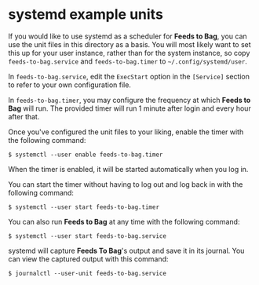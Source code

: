 # systemd example units

If you would like to use systemd as a scheduler for <b>Feeds to Bag</b>,
you can use the unit files in this directory as a basis.
You will most likely want to set this up for your user instance,
rather than for the system instance,
so copy `feeds-to-bag.service` and `feeds-to-bag.timer`
to `~/.config/systemd/user`.

In `feeds-to-bag.service`,
edit the `ExecStart` option in the `[Service]` section
to refer to your own configuration file.

In `feeds-to-bag.timer`,
you may configure the frequency
at which <b>Feeds to Bag</b> will run.
The provided timer will run 1 minute after login
and every hour after that.

Once you've configured the unit files to your liking,
enable the timer with the following command:

    $ systemctl --user enable feeds-to-bag.timer

When the timer is enabled,
it will be started automatically when you log in.

You can start the timer without having to log out and log back in
with the following command:

    $ systemctl --user start feeds-to-bag.timer

You can also run <b>Feeds to Bag</b> at any time
with the following command:

    $ systemctl --user start feeds-to-bag.service

systemd will capture <b>Feeds To Bag</b>'s output
and save it in its journal.
You can view the captured output
with this command:

    $ journalctl --user-unit feeds-to-bag.service
